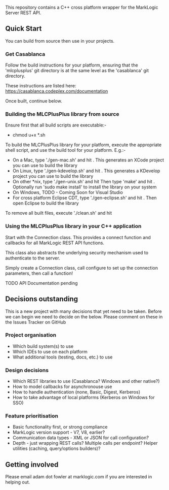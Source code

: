 This repository contains a C++ cross platform wrapper for the MarkLogic Server REST API.

## Quick Start

You can build from source then use in your projects.

### Get Casablanca

Follow the build instructions for your platform, ensuring that the 'mlcplusplus' git directory is at the same level as the 'casablanca' git directory.

These instructions are listed here: https://casablanca.codeplex.com/documentation

Once built, continue below.

### Building the MLCPlusPlus library from source

Ensure first that all build scripts are executable:-
- chmod u+x *.sh

To build the MLCPlusPlus library for your platform, execute the appropriate shell script, and use the build tool
for your platform. E.g.:-

- On a Mac, type './gen-mac.sh' and hit <enter>. This generates an XCode project you can use to build the library
- On Linux, type './gen-kdevelop.sh' and hit <enter>. This generates a KDevelop project you can use to build the library
- On other *nix, type './gen-unix.sh' and hit <enter> Then type 'make' and hit <enter>. Optionally run 'sudo make install' to install the library on your system
- On Windows, TODO - Coming Soon for Visual Studio
- For cross platform Eclipse CDT, type './gen-eclipse.sh' and hit <enter>. Then open Eclipse to build the library

To remove all built files, execute './clean.sh' and hit <enter>

### Using the MLCPlusPlus library in your C++ application

Start with the Connection class. This provides a connect function and callbacks for all MarkLogic REST API functions.

This class also abstracts the underlying security mechanism used to authenticate to the server.

Simply create a Connection class, call configure to set up the connection parameters, then call a function!

TODO API Documentation pending

## Decisions outstanding

This is a new project with many decisions that yet need to be taken.
Before we can begin we need to decide on the below. Please comment on these in the Issues Tracker on GitHub

### Project organisation

- Which build system(s) to use
- Which IDEs to use on each platform
- What additional tools (testing, docs, etc.) to use

### Design decisions

- Which REST libraries to use (Casablanca? Windows and other native?)
- How to model callbacks for asynchronouse use
- How to handle authentication (none, Basic, Digest, Kerberos)
- How to take advantage of local platforms (Kerberos on Windows for SSO)

### Feature prioritisation

- Basic functionality first, or strong compliance
- MarkLogic version support - V7, V8, earlier?
- Communication data types - XML or JSON for call configuration?
- Depth - just wrapping REST calls? Multiple calls per endpoint? Helper utilities (caching, query/options builders)?


## Getting involved

Please email adam dot fowler at marklogic.com if you are interested in helping out.
